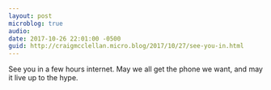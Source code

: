 ```yaml
---
layout: post
microblog: true
audio: 
date: 2017-10-26 22:01:00 -0500
guid: http://craigmcclellan.micro.blog/2017/10/27/see-you-in.html
---
```

See you in a few hours internet. May we all get the phone we want, and may it live up to the hype. 
